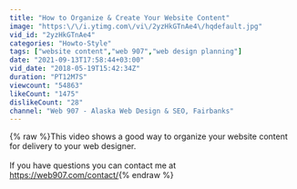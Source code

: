 ```yaml
---
title: "How to Organize & Create Your Website Content"
image: "https:\/\/i.ytimg.com\/vi\/2yzHkGTnAe4\/hqdefault.jpg"
vid_id: "2yzHkGTnAe4"
categories: "Howto-Style"
tags: ["website content","web 907","web design planning"]
date: "2021-09-13T17:58:44+03:00"
vid_date: "2018-05-19T15:42:34Z"
duration: "PT12M7S"
viewcount: "54863"
likeCount: "1475"
dislikeCount: "28"
channel: "Web 907 - Alaska Web Design & SEO, Fairbanks"
---
```

{% raw %}This video shows a good way to organize your website content for delivery to your web designer. <br /><br />If you have questions you can contact me at <a rel="nofollow" target="blank" href="https://web907.com/contact/">https://web907.com/contact/</a>{% endraw %}
